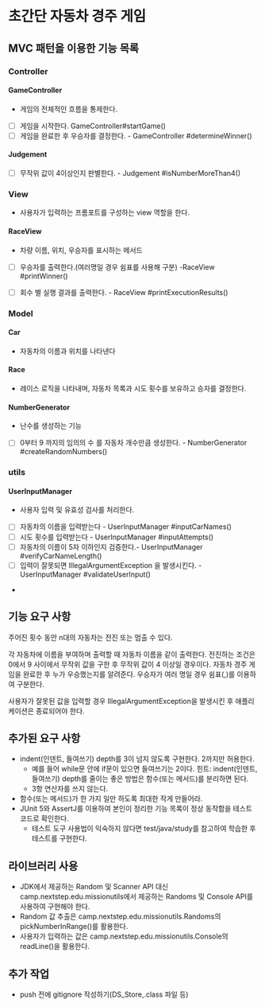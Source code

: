 # 초간단 자동차 경주 게임


## MVC 패턴을 이용한 기능 목록
### Controller
#### GameController
- 게임의 전체적인 흐름을 통제한다.
- [ ] 게임을 시작한다. GameController#startGame()
- [ ] 게임을 완료한 후 우승자를 결정한다. - GameController #determineWinner()
#### Judgement
- [ ] 무작위 값이 4이상인지 판별한다. - Judgement #isNumberMoreThan4()


### View
- 사용자가 입력하는 프롬포트를 구성하는 view 역할을 한다.
#### RaceView
- 차량 이름, 위치, 우승자를 표시하는 메서드
- [ ] 우승자를 출력한다.(여러명일 경우 쉼표를 사용해 구분) -RaceView #printWinner()
- [ ] 회수 별 실행 결과를 출력한다. - RaceView #printExecutionResults()


### Model
#### Car
- 자동차의 이름과 위치를 나타낸다
#### Race
- 레이스 로직을 나타내며, 자동차 목록과 시도 횟수를 보유하고 승자를 결정한다.
#### NumberGenerator
- 난수를 생성하는 기능
- [ ] 0부터 9 까지의 임의의 수 를 자동차 개수만큼 생성한다. - NumberGenerator #createRandomNumbers()


### utils
#### UserInputManager
- 사용자 입력 및 유효성 검사를 처리한다.
- [ ] 자동차의 이름을 입력받는다 - UserInputManager #inputCarNames()
- [ ] 시도 횟수를 입력받는다 - UserInputManager #inputAttempts()
- [ ] 자동차의 이름이 5자 이하인지 검증한다.- UserInputManager #verifyCarNameLength()
- [ ] 입력이 잘못되면 IllegalArgumentException 을 발생시킨다. - UserInputManager #validateUserInput()
- 
## 기능 요구 사항

주어진 횟수 동안 n대의 자동차는 전진 또는 멈출 수 있다.

각 자동차에 이름을 부여하며 출력할 때 자동차 이름을 같이 출력한다.
전진하는 조건은 0에서 9 사이에서 무작위 값을 구한 후 무작위 값이 4 이상일 경우이다.
자동차 경주 게임을 완료한 후 누가 우승했는지를 알려준다.
우승자가 여러 명일 경우 쉼표(,)를 이용하여 구분한다.

사용자가 잘못된 값을 입력할 경우 IllegalArgumentException을 발생시킨 후 애플리케이션은 종료되어야 한다.


## 추가된 요구 사항
- indent(인덴트, 들여쓰기) depth를 3이 넘지 않도록 구현한다. 2까지만 허용한다.
  - 예를 들어 while문 안에 if문이 있으면 들여쓰기는 2이다. 힌트: indent(인덴트, 들여쓰기) depth를 줄이는 좋은 방법은 함수(또는 메서드)를 분리하면 된다. 
  - 3항 연산자를 쓰지 않는다.
- 함수(또는 메서드)가 한 가지 일만 하도록 최대한 작게 만들어라.
- JUnit 5와 AssertJ를 이용하여 본인이 정리한 기능 목록이 정상 동작함을 테스트 코드로 확인한다.
  - 테스트 도구 사용법이 익숙하지 않다면 test/java/study를 참고하여 학습한 후 테스트를 구현한다.

## 라이브러리 사용
- JDK에서 제공하는 Random 및 Scanner API 대신 camp.nextstep.edu.missionutils에서 제공하는 Randoms 및 Console API를 사용하여 구현해야 한다.
- Random 값 추출은 camp.nextstep.edu.missionutils.Randoms의 pickNumberInRange()를 활용한다.
- 사용자가 입력하는 값은 camp.nextstep.edu.missionutils.Console의 readLine()을 활용한다.

## 추가 작업
- push 전에 gitignore 작성하기(DS_Store,.class 파일 등)